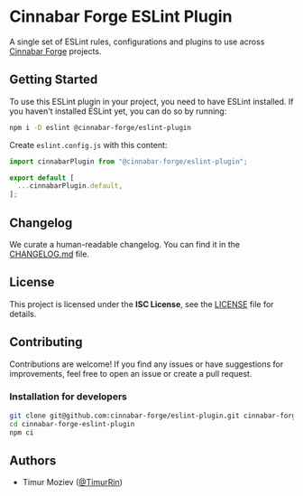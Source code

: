 # Cinnabar Forge ESLint Plugin

A single set of ESLint rules, configurations and plugins to use across [Cinnabar Forge](https://github.com/cinnabar-forge) projects.

## Getting Started

To use this ESLint plugin in your project, you need to have ESLint installed. If you haven't installed ESLint yet, you can do so by running:

```bash
npm i -D eslint @cinnabar-forge/eslint-plugin
```

Create `eslint.config.js` with this content:

```javascript
import cinnabarPlugin from "@cinnabar-forge/eslint-plugin";

export default [
  ...cinnabarPlugin.default,
];
```

## Changelog

We curate a human-readable changelog. You can find it in the [CHANGELOG.md](CHANGELOG.md) file.

## License

This project is licensed under the **ISC License**, see the [LICENSE](LICENSE) file for details.

## Contributing

Contributions are welcome! If you find any issues or have suggestions for improvements, feel free to open an issue or create a pull request.

### Installation for developers

```bash
git clone git@github.com:cinnabar-forge/eslint-plugin.git cinnabar-forge-eslint-plugin
cd cinnabar-forge-eslint-plugin
npm ci
```

## Authors

- Timur Moziev ([@TimurRin](https://github.com/TimurRin))
